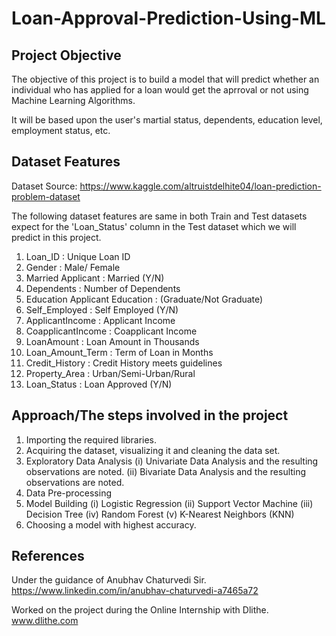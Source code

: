 # Loan-Approval-Prediction-Using-ML

## Project Objective

The objective of this project is to build a model that will predict whether an individual who has applied for a loan would get the aprroval or not using Machine Learning Algorithms.

It will be based upon the user's martial status, dependents, education level, employment status, etc.

## Dataset Features

Dataset Source: https://www.kaggle.com/altruistdelhite04/loan-prediction-problem-dataset

The following dataset features are same in both Train and Test datasets expect for the 'Loan_Status' column in the Test dataset which we will predict in this project.

1. Loan_ID : Unique Loan ID
2. Gender : Male/ Female
3. Married Applicant : Married (Y/N)
4. Dependents : Number of Dependents
5. Education Applicant Education : (Graduate/Not Graduate)
6. Self_Employed : Self Employed (Y/N)
7. ApplicantIncome : Applicant Income
8. CoapplicantIncome : Coapplicant Income
9. LoanAmount : Loan Amount in Thousands
10. Loan_Amount_Term : Term of Loan in Months
11. Credit_History : Credit History meets guidelines
12. Property_Area : Urban/Semi-Urban/Rural
13. Loan_Status : Loan Approved (Y/N)

## Approach/The steps involved in the project

1. Importing the required libraries.
2. Acquiring the dataset, visualizing it and cleaning the data set.
3. Exploratory Data Analysis
  (i) Univariate Data Analysis and the resulting observations are noted.
  (ii) Bivariate Data Analysis and the resulting observations are noted.
4. Data Pre-processing
5. Model Building
  (i) Logistic Regression
  (ii) Support Vector Machine
  (iii) Decision Tree
  (iv) Random Forest
  (v) K-Nearest Neighbors (KNN)
6. Choosing a model with highest accuracy.

## References

Under the guidance of Anubhav Chaturvedi Sir.
https://www.linkedin.com/in/anubhav-chaturvedi-a7465a72

Worked on the project during the Online Internship with Dlithe.
www.dlithe.com

